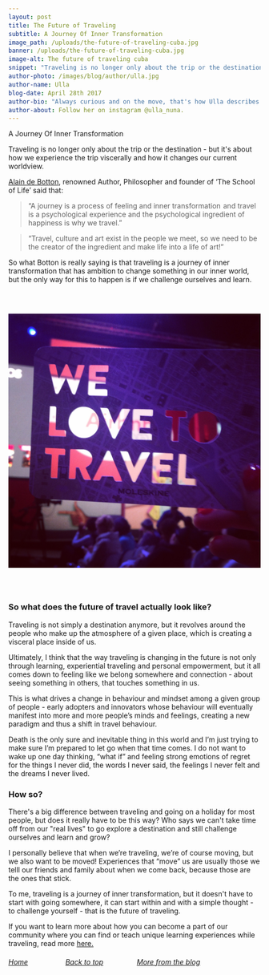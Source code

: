 ```yaml
---
layout: post
title: The Future of Traveling
subtitle: A Journey Of Inner Transformation
image_path: /uploads/the-future-of-traveling-cuba.jpg
banner: /uploads/the-future-of-traveling-cuba.jpg
image-alt: The future of traveling cuba
snippet: "Traveling is no longer only about the trip or the destination - it's about how we experience."
author-photo: /images/blog/author/ulla.jpg
author-name: Ulla
blog-date: April 28th 2017
author-bio: "Always curious and on the move, that's how Ulla describes herself. She is a passionate traveler and digital nomad and also the founder of Learn With Locals."
author-about: Follow her on instagram @ulla_nuna.
---
```



A Journey Of Inner Transformation

Traveling is no longer only about the trip or the destination - but it's about how we experience the trip viscerally and how it changes our current worldview.

[Alain de Botton](http://alaindebotton.com/), renowned Author, Philosopher and founder of ‘The School of Life’ said that:

> “A journey is a process of feeling and inner transformation  and travel is a psychological experience and the psychological ingredient of happiness is why we travel.”

> “Travel, culture and art exist in the people we meet, so we need to be the creator of the ingredient and make life into a life of art!”

So what Botton is really saying is that traveling is a journey of inner transformation that has ambition to change something in our inner world, but the only way for this to happen is if we challenge ourselves and learn.

### &nbsp;

![](/uploads/versions/we-love-to-travel---x----1520-1530x---.png)

### &nbsp;

### So what does the future of travel actually look like?

Traveling is not simply a destination anymore, but it revolves around the people who make up the atmosphere of a given place, which is creating a visceral place inside of us.

Ultimately, I think that the way traveling is changing in the future is not only through learning, experiential traveling and personal empowerment, but it all comes down to feeling like we belong somewhere and connection - about seeing something in others, that touches something in us.

This is what drives a change in behaviour and mindset among a given group of people - early adopters and innovators whose behaviour will eventually manifest into more and more people’s minds and feelings, creating a new paradigm and thus a shift in travel behaviour.

Death is the only sure and inevitable thing in this world and I’m just trying to make sure I’m prepared to let go when that time comes. I do not want to wake up one day thinking, “what if” and feeling strong emotions of regret for the things I never did, the words I never said, the feelings I never felt and the dreams I never lived.

### How so?

There's a big difference between traveling and going on a holiday for most people, but does it really have to be this way? Who says we can't take time off from our "real lives" to go explore a destination and still challenge ourselves and learn and grow?

I personally believe that when we’re traveling, we’re of course moving, but we also want to be moved! Experiences that “move” us are usually those we telll our friends and family about when we come back, because those are the ones that stick.

To me, traveling is a journey of inner transformation, but it doesn't have to start with going somewhere, it can start within and with a simple thought - to challenge yourself - that is the future of traveling.

If you want to learn more about how you can become a part of our community where you can find or teach unique learning experiences while traveling, read more [here.](/signup.html)

###### [Home](/)&nbsp; &nbsp; &nbsp; &nbsp; &nbsp; &nbsp; &nbsp; &nbsp; &nbsp; &nbsp;[Back to top](/2017/04/28/the-future-of-traveling.html)&nbsp;&nbsp; &nbsp; &nbsp; &nbsp; &nbsp; &nbsp; &nbsp; &nbsp;&nbsp;[More from the blog](/blog.html)